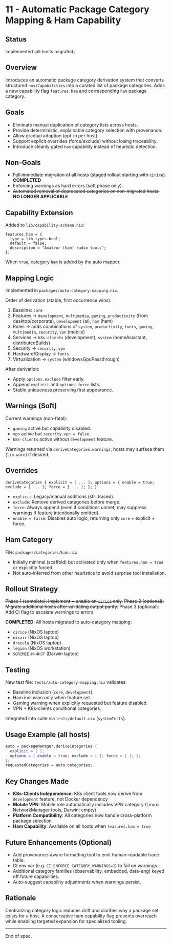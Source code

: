# 11 - Automatic Package Category Mapping & Ham Capability

## Status  
Implemented (all hosts migrated)

## Overview
Introduces an automatic package category derivation system that converts structured `hostCapabilities` into a curated list of package categories. Adds a new capability flag `features.ham` and corresponding `ham` package category.

## Goals
- Eliminate manual duplication of category lists across hosts.
- Provide deterministic, explainable category selection with provenance.
- Allow gradual adoption (opt-in per host).
- Support explicit overrides (force/exclude) without losing traceability.
- Introduce cleanly gated `ham` capability instead of heuristic detection.

## Non-Goals
- ~~Full immediate migration of all hosts (staged rollout starting with `cirice`).~~ **COMPLETED**
- Enforcing warnings as hard errors (soft phase only).
- ~~Automated removal of deprecated categories on non-migrated hosts.~~ **NO LONGER APPLICABLE**

## Capability Extension
Added to `lib/capability-schema.nix`:
```
features.ham = {
  type = lib.types.bool;
  default = false;
  description = "Amateur (ham) radio tools";
};
```
When `true`, category `ham` is added by the auto mapper.

## Mapping Logic
Implemented in `packages/auto-category-mapping.nix`.

Order of derivation (stable, first occurrence wins):
1. Baseline: `core`
2. Features → `development`, `multimedia`, `gaming`, `productivity` (from desktop/corporate), `development` (ai), `ham` (ham)
3. Roles → adds combinations of `system`, `productivity`, `fonts`, `gaming`, `multimedia`, `security`, `vpn` (mobile)
4. Services → `k8s-clients` (development), `system` (homeAssistant, distributedBuilds)
5. Security → `security`, `vpn`
6. Hardware/Display → `fonts`
7. Virtualization → `system` (windowsGpuPassthrough)

After derivation:
- Apply `options.exclude` filter early.
- Append `explicit` and `options.force` lists.
- Stable uniqueness preserving first appearance.

## Warnings (Soft)
Current warnings (non-fatal):
- `gaming` active but capability disabled.
- `vpn` active but `security.vpn = false`.
- `k8s-clients` active without `development` feature.

Warnings returned via `deriveCategories.warnings`; hosts may surface them (`lib.warn`) if desired.

## Overrides
`deriveCategories { explicit = [ ... ]; options = { enable = true; exclude = [ ... ]; force = [ ... ]; }; }`
- `explicit`: Legacy/manual additions (still traced).
- `exclude`: Remove derived categories before merge.
- `force`: Always append (even if conditions unmet; may suppress warnings if feature intentionally omitted).
- `enable = false`: Disables auto logic, returning only `core` + explicit + force.

## Ham Category
File: `packages/categories/ham.nix`
- Initially minimal (scaffold) but activated only when `features.ham = true` or explicitly forced.
- Not auto-inferred from other heuristics to avoid surprise tool installation.

## Rollout Strategy
~~Phase 1 (complete): Implement + enable on `cirice` only.~~
~~Phase 2 (optional): Migrate additional hosts after validating output parity.~~
Phase 3 (optional): Add CI flag to escalate warnings to errors.

**COMPLETED**: All hosts migrated to auto-category mapping:
- `cirice` (NixOS laptop)  
- `nixair` (NixOS laptop)
- `dracula` (NixOS laptop)
- `legion` (NixOS workstation)
- `SGRIMEE-M-4HJT` (Darwin laptop)

## Testing
New test file: `tests/auto-category-mapping.nix` validates:
- Baseline inclusion (`core`, `development`).
- Ham inclusion only when feature set.
- Gaming warning when explicitly requested but feature disabled.
- VPN + K8s-clients conditional categories.

Integrated into suite via `tests/default.nix` (`systemTests`).

## Usage Example (all hosts)
```nix
auto = packageManager.deriveCategories {
  explicit = [ ];
  options = { enable = true; exclude = [ ]; force = [ ]; };
};
requestedCategories = auto.categories;
```

## Key Changes Made
- **K8s-Clients Independence**: K8s client tools now derive from `development` feature, not Docker dependency
- **Mobile VPN**: Mobile role automatically includes VPN category (Linux: NetworkManager tools, Darwin: empty)
- **Platform Compatibility**: All categories now handle cross-platform package selection
- **Ham Capability**: Available on all hosts when `features.ham = true`

## Future Enhancements (Optional)
- Add provenance-aware formatting tool to emit human-readable trace table.
- CI env var (e.g. `CI_ENFORCE_CATEGORY_WARNINGS=1`) to fail on warnings.
- Additional category families (observability, embedded, data-eng) keyed off future capabilities.
- Auto-suggest capability adjustments when warnings persist.

## Rationale
Centralizing category logic reduces drift and clarifies why a package set exists for a host. A conservative ham capability flag prevents overreach while enabling targeted expansion for specialized tooling.

---
End of spec.
